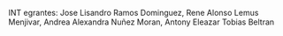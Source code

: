 INT egrantes:
Jose Lisandro Ramos Dominguez, 
Rene Alonso Lemus Menjivar, 
Andrea Alexandra Nuñez Moran, 
Antony Eleazar Tobias Beltran
